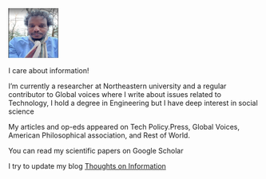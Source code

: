 <img src="https://github.com/Kambal85/-----/blob/main/assets/css/kambal.png" width="100" height="100">

I care about information!
 
I’m currently a researcher at Northeastern university and a regular contributor to Global voices where I write about issues related to                               Technology, I hold a degree in Engineering but I have deep interest in social science
 
 
 
My articles and op-eds appeared on Tech Policy.Press, Global Voices, American Philosophical association, and Rest of World. 
 
 
 
You can  read my scientific papers on Google Scholar 
 
 
 
I try to update my blog  <a href="https://mohammedhashimkambal.medium.com/">Thoughts on Information</a>  
 
 
 
 
